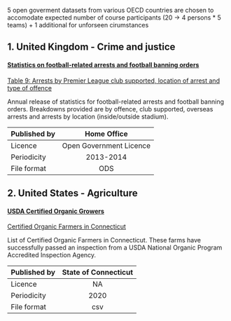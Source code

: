 5 open goverment datasets from various OECD countries are chosen to accomodate expected number of course participants (20 -> 4 persons * 5 teams) + 1 additional for unforseen cirumstances


## 1. United Kingdom - Crime and justice
#### [Statistics on football-related arrests and football banning orders](https://data.gov.uk/dataset/e74d7ef0-ac2a-46c6-802a-935882284bab/statistics-on-football-related-arrests-and-football-banning-orders)
[Table 9: Arrests by Premier League club supported, location of arrest and type of offence](https://www.gov.uk/government/uploads/system/uploads/attachment_data/file/356312/ArrestsPremierLocationOffence2013-14Table9.ods) 

Annual release of statistics for football-related arrests and football banning orders. Breakdowns provided are by offence, club supported, overseas arrests and arrests by location (inside/outside stadium).

| Published by |  Home Office            |   
| -------------|:-----------------------:|
| Licence      | Open Government Licence |
|Periodicity   | 2013-2014               |
|File format   | ODS                     |


## 2. United States - Agriculture
#### [USDA Certified Organic Growers](https://catalog.data.gov/dataset/usda-certified-organic-growers)
[Certified Organic Farmers in Connecticut](https://data.ct.gov/api/views/2fa6-zgve/rows.csv?accessType=DOWNLOAD) 

List of Certified Organic Farmers in Connecticut. These farms have successfully passed an inspection from a USDA National Organic Program Accredited Inspection Agency.

| Published by |  State of Connecticut   |   
| -------------|:-----------------------:|
| Licence      | NA                      |
|Periodicity   | 2020                    |
|File format   | csv                     |
